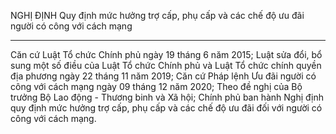 NGHỊ ĐỊNH
Quy định mức hưởng trợ cấp, phụ cấp và các chế độ ưu đãi người có công với cách mạng
___________
Căn cứ Luật Tổ chức Chính phủ ngày 19 tháng 6 năm 2015; Luật sửa đổi, bổ sung một số điều của Luật Tổ chức Chính phủ và Luật Tổ chức chính quyền địa phương ngày 22 tháng 11 năm 2019;
Căn cứ Pháp lệnh Ưu đãi người có công với cách mạng ngày 09 tháng 12 năm 2020;
Theo đề nghị của Bộ trưởng Bộ Lao động - Thương binh và Xã hội;
Chính phủ ban hành Nghị định quy định mức hưởng trợ cấp, phụ cấp và các chế độ ưu đãi đối với người có công với cách mạng.